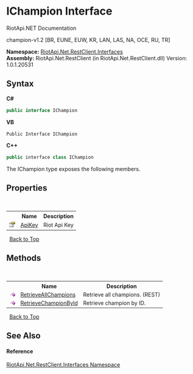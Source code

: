 # IChampion Interface
RiotApi.NET Documentation 

champion-v1.2 [BR, EUNE, EUW, KR, LAN, LAS, NA, OCE, RU, TR]

**Namespace:**&nbsp;<a href="48cda41f-0d73-abf8-ab33-13ac48004c66">RiotApi.Net.RestClient.Interfaces</a><br />**Assembly:**&nbsp;RiotApi.Net.RestClient (in RiotApi.Net.RestClient.dll) Version: 1.0.1.20531

## Syntax

**C#**<br />
``` C#
public interface IChampion
```

**VB**<br />
``` VB
Public Interface IChampion
```

**C++**<br />
``` C++
public interface class IChampion
```

The IChampion type exposes the following members.


## Properties
&nbsp;<table><tr><th></th><th>Name</th><th>Description</th></tr><tr><td>![Public property](media/pubproperty.gif "Public property")</td><td><a href="a178493a-2e9c-2da2-6db9-1a821ec1249b">ApiKey</a></td><td>
Riot Api Key</td></tr></table>&nbsp;
<a href="#ichampion-interface">Back to Top</a>

## Methods
&nbsp;<table><tr><th></th><th>Name</th><th>Description</th></tr><tr><td>![Public method](media/pubmethod.gif "Public method")</td><td><a href="920e023a-9fcf-db2c-f2c3-6b199df1c64b">RetrieveAllChampions</a></td><td>
Retrieve all champions. (REST)</td></tr><tr><td>![Public method](media/pubmethod.gif "Public method")</td><td><a href="e6abe26b-d041-d7d8-df5b-9c6d023a677b">RetrieveChampionById</a></td><td>
Retrieve champion by ID.</td></tr></table>&nbsp;
<a href="#ichampion-interface">Back to Top</a>

## See Also


#### Reference
<a href="48cda41f-0d73-abf8-ab33-13ac48004c66">RiotApi.Net.RestClient.Interfaces Namespace</a><br />